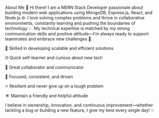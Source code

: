 About Me 🚀
Hi there! I am a MERN Stack Developer passionate about building modern web applications using MongoDB, Express.js, React, and Node.js 🌐. I love solving complex problems and thrive in collaborative environments, constantly learning and pushing the boundaries of technology 💡. My technical expertise is matched by my strong communication skills and positive attitude—I'm always ready to support teammates and embrace new challenges 🤝.

🚧 Skilled in developing scalable and efficient solutions

🤓 Quick self-learner and curious about new tech

🧩 Great collaborator and communicator

🎯 Focused, consistent, and driven

🔥 Resilient and never give up on a tough problem

☀️ Maintain a friendly and helpful attitude

I believe in ownership, innovation, and continuous improvement—whether tackling a bug or building a new feature, I give my best every single day! ✨

